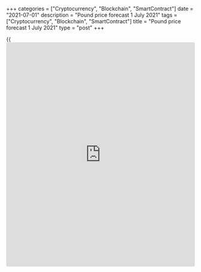 +++
categories = ["Cryptocurrency", "Blockchain", "SmartContract"]
date = "2021-07-01"
description = "Pound price forecast 1 July 2021"
tags = ["Cryptocurrency", "Blockchain", "SmartContract"]
title = "Pound price forecast 1 July 2021"
type = "post"
+++

{{<iframe id="large-banner" src="https://www.bounty.group/#slide=11.0" width="100%" height="600" scrolling="no" style="border: 0px solid rgb(216, 221, 230); border-radius: 3px;">}}

2021-07-01

2021-07-01

Pound will choose its own enemy. Forecast as of 01.07.2021Dmitri
Demidenko

The return of [investor](https://www.fintechee.com/tutorial-for-forex-trading/investor-mode/) interest in the US dollar makes [GBPUSD][1]
purchases extremely dangerous, but the pound may rise against other
currencies. Let us discuss the Forex outlook and make up a [GBPUSD][1]
and [GBPCHF][2] trading plan

## Monthly pound fundamental forecast

Successful vaccination, the associated expectations of strong economic
growth and earlier rate hikes by the Bank of England compared to the Fed
had a positive effect on the British pound for most of 2021. Only the
change in the Fed's outlook in June forced the [GBPUSD][1] bulls to
close long positions, which led to the pair's correction. The US dollar
is regaining its credibility. However, the sterling is no worse than the
USD.

Hardly anyone would argue that the UK economy is seriously inferior to
the US one. The labor market is recovering faster than the US, with the
Bank of England forecasting 7.25% GDP growth in 2021 compared to the 7%
GDP expansion expected by the Fed. Inflation in the US is still
accelerating more actively than in the UK. However, BoE chief economist,
Andy Haldane, warns that it could grow to 4% by the end of the year.
This figure is double the target and more than the central bank's
forecast of 3%.

London does not lose to Washington in [terms](https://www.fintechee.com/terms/) of the speed of vaccination
and the inflow of investments. In the UK, 49% of the population has
already received both doses. In the US the figure is 46%. Goldman Sachs
expects capital inflows to [ETF](https://www.fixpro.org/post/etf-liquidity/)s targeting US securities in 2021 to reach
$500 billion. BofA Merrill Lynch notes that the balance of portfolio
investments in the UK in the first quarter alone amounted to £120
billion. According to the bank, due to successful vaccination and
political risk mitigation after the successful resolution of the Brexit
problem, there is currently a high demand for UK assets from foreign
[investor](https://www.fintechee.com/tutorial-for-forex-trading/investor-mode/)s. British [investor](https://www.fintechee.com/tutorial-for-forex-trading/investor-mode/)s, in turn, sell foreign shares and transfer
capital back home. This solves the problem of financing the UK's current
account deficit.

### Dynamics of the UK current account



 _Source: Reuters._

Yes, the pound has problems from time to time, as in the cases of the
"sausage war" or the postponement of the full opening of the economy,
but the difficulties are temporary. The extension of lockdowns will slow
down GDP in the third quarter but accelerate it in the fourth.

If the greenback has no advantages over sterling, why is [GBPUSD][1]
falling? In my opinion, there are two reasons. First, there are far
fewer hawks in the MPC than in the FOMC. After Andy Haldane leaves his
post, they may not remain at all. At the same time, already five
representatives of the Fed have mentioned 2022 as the year of the first
rate hike. Secondly, the GBPUSD price included the expectations of a
tightening of the Bank of England's monetary [policy](https://www.fintechee.com/policy/) next year, while the
expectations of the Fed's monetary restriction were not. Their change is
a reason to sell the pound against the US dollar.

### [GBPUSD][1] and [GBPCHF][2] trading plan for a month

In my opinion, the growth of greenback on Forex will continue.
Especially if the US employment data for June are favorable. This
circumstance increases the risks of [GBPUSD][1] falling in the direction
of 1.365 and 1.35. At the same time, sterling can be bought against
currencies, whose issuing central banks intend to adhere to ultra-easy
monetary [policy](https://www.fintechee.com/policy/) for a long time. [GBPCHF][2] long trades with targets at
1.3 and 1.315 look interesting.





## Price chart of GBPUSD in real time mode

The content of this article reflects the author’s opinion and does not
necessarily reflect the official position of LiteForex. The material
published on this page is provided for informational purposes only and
should not be considered as the provision of investment advice for the
purposes of Directive 2004/39/EC.

Rate this article:

{{value}}

( {{count}} {{title}} )

   1. my.liteforex.com/trading/chart?symbol=GBPUSD&returnUrl=true
   2. my.liteforex.com/trading/chart?symbol=GBPCHF&returnUrl=true